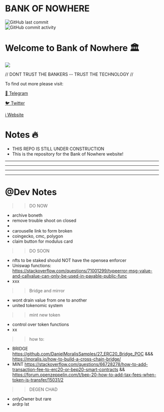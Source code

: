 # **BANK OF NOWHERE**
<img alt="GitHub last commit" src="https://img.shields.io/github/last-commit/s0crates-eth/BON-WORLD?color=orange&label=BON%20was%20here%20%3D%3E&style=plastic"><br><img alt="GitHub commit activity" src="https://img.shields.io/github/commit-activity/y/s0crates-eth/BON-WORLD?color=orange&label=commits%20so%20far%20%3D%3E&style=plastic">

# Welcome to Bank of Nowhere 🏛️

![](https://pbs.twimg.com/profile_banners/1543484568917135361/1671210983/1500x500)

// DONT TRUST THE BANKERS -- TRUST THE TECHNOLOGY //

To find out more please visit:

[💬 Telegram](https://t.me/BankOfNowhereChat)

[🐦 Twitter](https://twitter.com/bankofnowhere)

[ℹ️ Website](https://bankofnowhere.world)

# Notes 🔥

- THIS REPO IS STILL UNDER CONSTRUCTION
- This is the repository for the Bank of Nowhere website! 

____________________________
____________________________
____________________________
____________________________

# @Dev Notes

>> DO NOW
- archive boneth
- remove trouble shoot on closed
- 
- carouselle link to form broken
- coingecko, cmc, polygon
- claim button for modulus card

>> DO SOON
- nfts to be staked should NOT have the opensea enforcer
- Uniswap functions: https://stackoverflow.com/questions/71001299/typeerror-msg-value-and-callvalue-can-only-be-used-in-payable-public-func
- xxx

>> Bridge and mirror
- wont drain value from one to another
- united tokenomic system

>> mint new token
- control over token functions
- xx

>> how to:
- BRIDGE https://github.com/DanielMoralisSamples/27_ERC20_Bridge_POC &&& https://moralis.io/how-to-build-a-cross-chain-bridge/
- MINT https://stackoverflow.com/questions/66728278/how-to-add-transaction-fee-to-erc20-or-bep20-smart-contracts && https://forum.openzeppelin.com/t/bep-20-how-to-add-tax-fees-when-token-is-transfer/15031/2 

>> DEGEN CHAD
- onlyOwner but rare
- ardrp lst

